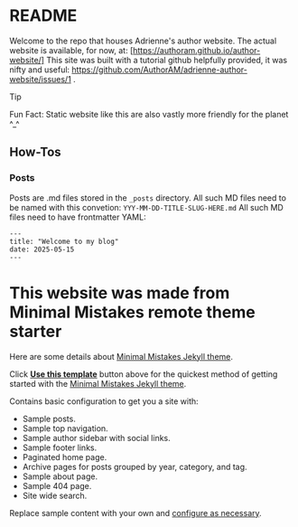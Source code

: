 # README
Welcome to the repo that houses Adrienne's author website. The actual website is available, for now, at: [https://authoram.github.io/author-website/]
This site was built with a tutorial github helpfully provided, it was nifty and useful: https://github.com/AuthorAM/adrienne-author-website/issues/1 .


> [!TIP]
> Fun Fact: Static website like this are also vastly more friendly for the planet ^_^



## How-Tos
### Posts
Posts are .md files stored in the `_posts` directory.
All such MD files need to be named with this convetion: `YYY-MM-DD-TITLE-SLUG-HERE.md`
All such MD files need to have frontmatter YAML: 
```
---
title: "Welcome to my blog"
date: 2025-05-15
---
```



# This website was made from Minimal Mistakes remote theme starter
Here are some details about [Minimal Mistakes Jekyll theme](https://github.com/mmistakes/minimal-mistakes).

Click [**Use this template**](https://github.com/mmistakes/mm-github-pages-starter/generate) button above for the quickest method of getting started with the [Minimal Mistakes Jekyll theme](https://github.com/mmistakes/minimal-mistakes).

Contains basic configuration to get you a site with:

- Sample posts.
- Sample top navigation.
- Sample author sidebar with social links.
- Sample footer links.
- Paginated home page.
- Archive pages for posts grouped by year, category, and tag.
- Sample about page.
- Sample 404 page.
- Site wide search.

Replace sample content with your own and [configure as necessary](https://mmistakes.github.io/minimal-mistakes/docs/configuration/).
